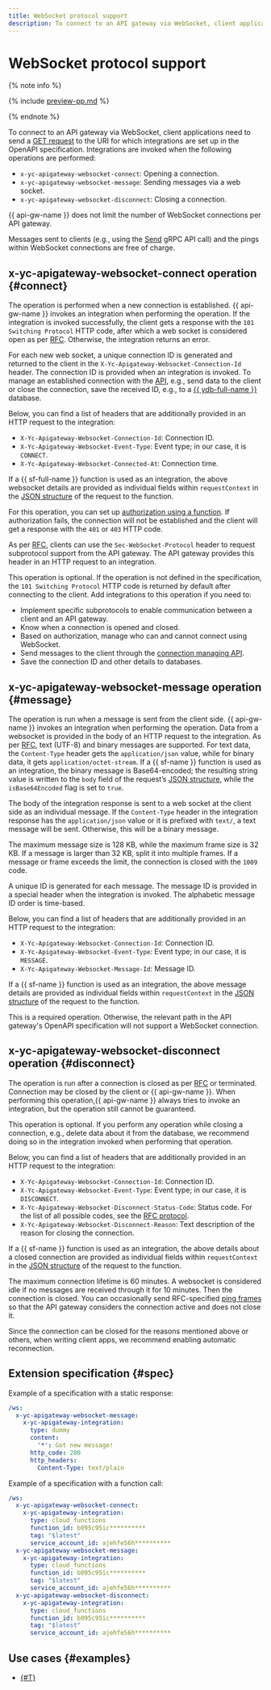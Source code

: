 ```yaml
---
title: WebSocket protocol support
description: To connect to an API gateway via WebSocket, client applications need to send a GET request to the URI for which integrations are set up in the OpenAPI specification.
---
```


# WebSocket protocol support

{% note info %}

{% include [preview-pp.md](../../../_includes/preview-pp.md) %}

{% endnote %}

To connect to an API gateway via WebSocket, client applications need to send a [GET request](https://www.rfc-editor.org/rfc/rfc6455#section-1.3) to the URI for which integrations are set up in the OpenAPI specification. Integrations are invoked when the following operations are performed:
* `x-yc-apigateway-websocket-connect`: Opening a connection.
* `x-yc-apigateway-websocket-message`: Sending messages via a web socket.
* `x-yc-apigateway-websocket-disconnect`: Closing a connection.

{{ api-gw-name }} does not limit the number of WebSocket connections per API gateway.

Messages sent to clients (e.g., using the [Send](../../apigateway/websocket/api-ref/grpc/Connection/send.md) gRPC API call) and the pings within WebSocket connections are free of charge.

## x-yc-apigateway-websocket-connect operation {#connect}

The operation is performed when a new connection is established. {{ api-gw-name }} invokes an integration when performing the operation. If the integration is invoked successfully, the client gets a response with the `101 Switching Protocol` HTTP code, after which a web socket is considered open as per [RFC](https://www.rfc-editor.org/rfc/rfc6455#page-12). Otherwise, the integration returns an error.

For each new web socket, a unique connection ID is generated and returned to the client in the `X-Yc-Apigateway-Websocket-Connection-Id` header. The connection ID is provided when an integration is invoked. To manage an established connection with the [API](../../api-ref/websocket/authentication.md), e.g., send data to the client or close the connection, save the received ID, e.g., to a [{{ ydb-full-name }}](../../../ydb/) database.

Below, you can find a list of headers that are additionally provided in an HTTP request to the integration:
* `X-Yc-Apigateway-Websocket-Connection-Id`: Connection ID.
* `X-Yc-Apigateway-Websocket-Event-Type`: Event type; in our case, it is `CONNECT`.
* `X-Yc-Apigateway-Websocket-Connected-At`: Connection time.

If a {{ sf-full-name }} function is used as an integration, the above websocket details are provided as individual fields within `requestContext` in the [JSON structure](../../../functions/concepts/function-invoke.md#request) of the request to the function.

For this operation, you can set up [authorization using a function](../extensions/function-authorizer.md). If authorization fails, the connection will not be established and the client will get a response with the `401` or `403` HTTP code.

As per [RFC](https://www.rfc-editor.org/rfc/rfc6455#page-12), clients can use the `Sec-WebSocket-Protocol` header to request subprotocol support from the API gateway. The API gateway provides this header in an HTTP request to an integration.

This operation is optional. If the operation is not defined in the specification, the `101 Switching Protocol` HTTP code is returned by default after connecting to the client. Add integrations to this operation if you need to:
* Implement specific subprotocols to enable communication between a client and an API gateway.
* Know when a connection is opened and closed.
* Based on authorization, manage who can and cannot connect using WebSocket.
* Send messages to the client through the [connection managing API](../../api-ref/websocket/authentication.md).
* Save the connection ID and other details to databases.

## x-yc-apigateway-websocket-message operation {#message}

The operation is run when a message is sent from the client side. {{ api-gw-name }} invokes an integration when performing the operation. Data from a websocket is provided in the body of an HTTP request to the integration. As per [RFC](https://www.rfc-editor.org/rfc/rfc6455#section-5.6), text (UTF-8) and binary messages are supported. For text data, the `Content-Type` header gets the `application/json` value, while for binary data, it gets `application/octet-stream`. If a {{ sf-name }} function is used as an integration, the binary message is Base64-encoded; the resulting string value is written to the `body` field of the request’s [JSON structure](../../../functions/concepts/function-invoke.md#request), while the `isBase64Encoded` flag is set to `true`.

The body of the integration response is sent to a web socket at the client side as an individual message. If the `Content-Type` header in the integration response has the `application/json` value or it is prefixed with `text/`, a text message will be sent. Otherwise, this will be a binary message.

The maximum message size is 128 KB, while the maximum frame size is 32 KB. If a message is larger than 32 KB, split it into multiple frames. If a message or frame exceeds the limit, the connection is closed with the `1009` code.

A unique ID is generated for each message. The message ID is provided in a special header when the integration is invoked. The alphabetic message ID order is time-based.

Below, you can find a list of headers that are additionally provided in an HTTP request to the integration:
* `X-Yc-Apigateway-Websocket-Connection-Id`: Connection ID.
* `X-Yc-Apigateway-Websocket-Event-Type`: Event type; in our case, it is `MESSAGE`.
* `X-Yc-Apigateway-Websocket-Message-Id`: Message ID.

If a {{ sf-name }} function is used as an integration, the above message details are provided as individual fields within `requestContext` in the [JSON structure](../../../functions/concepts/function-invoke.md#request) of the request to the function.

This is a required operation. Otherwise, the relevant path in the API gateway's OpenAPI specification will not support a WebSocket connection.

## x-yc-apigateway-websocket-disconnect operation {#disconnect}

The operation is run after a connection is closed as per [RFC](https://www.rfc-editor.org/rfc/rfc6455#section-1.4) or terminated. Connection may be closed by the client or {{ api-gw-name }}. When performing this operation,{{ api-gw-name }} always tries to invoke an integration, but the operation still cannot be guaranteed.

This operation is optional. If you perform any operation while closing a connection, e.g., delete data about it from the database, we recommend doing so in the integration invoked when performing that operation.

Below, you can find a list of headers that are additionally provided in an HTTP request to the integration:
* `X-Yc-Apigateway-Websocket-Connection-Id`: Connection ID.
* `X-Yc-Apigateway-Websocket-Event-Type`: Event type; in our case, it is `DISCONNECT`.
* `X-Yc-Apigateway-Websocket-Disconnect-Status-Code`: Status code. For the list of all possible codes, see the [RFC protocol](https://www.rfc-editor.org/rfc/rfc6455#section-7.4).
* `X-Yc-Apigateway-Websocket-Disconnect-Reason`: Text description of the reason for closing the connection.

If a {{ sf-name }} function is used as an integration, the above details about a closed connection are provided as individual fields within `requestContext` in the [JSON structure](../../../functions/concepts/function-invoke.md#request) of the request to the function.

The maximum connection lifetime is 60 minutes. A websocket is considered idle if no messages are received through it for 10 minutes. Then the connection is closed. You can occasionally send RFC-specified [ping frames](https://www.rfc-editor.org/rfc/rfc6455#section-5.5.2) so that the API gateway considers the connection active and does not close it.

Since the connection can be closed for the reasons mentioned above or others, when writing client apps, we recommend enabling automatic reconnection.

## Extension specification {#spec}

Example of a specification with a static response:

```yaml
/ws:
  x-yc-apigateway-websocket-message:
    x-yc-apigateway-integration:
      type: dummy
      content:
        '*': Got new message!
      http_code: 200
      http_headers:
        Content-Type: text/plain
```

Example of a specification with a function call:

```yaml
/ws:
  x-yc-apigateway-websocket-connect:
    x-yc-apigateway-integration:
      type: cloud_functions
      function_id: b095c95ic**********
      tag: "$latest"
      service_account_id: ajehfe56h**********
  x-yc-apigateway-websocket-message:
    x-yc-apigateway-integration:
      type: cloud_functions
      function_id: b095c95ic**********
      tag: "$latest"
      service_account_id: ajehfe56h**********
  x-yc-apigateway-websocket-disconnect:
    x-yc-apigateway-integration:
      type: cloud_functions
      function_id: b095c95ic**********
      tag: "$latest"
      service_account_id: ajehfe56h**********
```

## Use cases {#examples}

* [{#T}](../../tutorials/api-gw-websocket.md)
